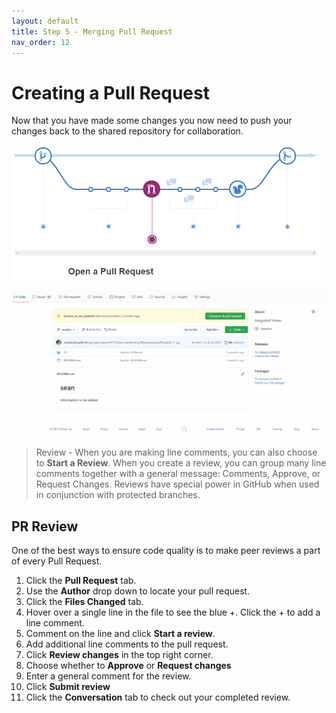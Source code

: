 ```yaml
---
layout: default
title: Step 5 - Merging Pull Request
nav_order: 12
---
```


<!-- Edit the content below for the workshop in question. Once you're ready to publish, remove the comment characters e.g. "<!--" at the start and end -->

# Creating a Pull Request
Now that you have made some changes you now need to push your changes back to the shared repository for collaboration.

![GitHub Workflow](./assets/img/open_pr.PNG)

![GitHub Workflow](./docs/gifs/create_pr.gif)

>Review - When you are making line comments, you can also choose to **Start a Review**. When you create a review, you can group many line comments together with a general message: Comments, Approve, or Request Changes. Reviews have special power in GitHub when used in conjunction with protected branches.

## PR Review
One of the best ways to ensure code quality is to make peer reviews a part of every Pull Request.

1. Click the **Pull Request** tab.
2. Use the **Author** drop down to locate your pull request.
3. Click the **Files Changed** tab.
4. Hover over a single line in the file to see the blue +. Click the + to add a line comment.
5. Comment on the line and click **Start a review**.
6. Add additional line comments to the pull request.
7. Click **Review changes** in the top right corner.
8. Choose whether to **Approve** or **Request changes**
9. Enter a general comment for the review.
10. Click **Submit review**
11. Click the **Conversation** tab to check out your completed review.

<!--

## Workshop recording

<iframe height="480" width="853" allowfullscreen frameborder=0 src="https://echo360.ca/media/4378b2ec-7d0c-4632-a1e4-5a8076a494da/public?autoplay=false&automute=false"></iframe>

View the original [here](https://echo360.ca/media/4378b2ec-7d0c-4632-a1e4-5a8076a494da/public).


## Workshop slides

<div style="position:relative;padding-top:66.25%;">
<iframe src="//docs.google.com/viewer?url=https://github.com/scds/intro-tableau/raw/main/assets/docs/tableau_20201118.pdf?dl=0&hl=en_US&embedded=true" class="gde-frame" style="position:absolute;top:0;left:0;width:100%;height:100%;border:none;" scrolling="no"></iframe>
</div>
[Download as a PDF](https://github.com/scds/intro-tableau/raw/main/assets/docs/tableau_20201118.pdf)
<br>

## Worksheets
**Coming soon!**

-->
